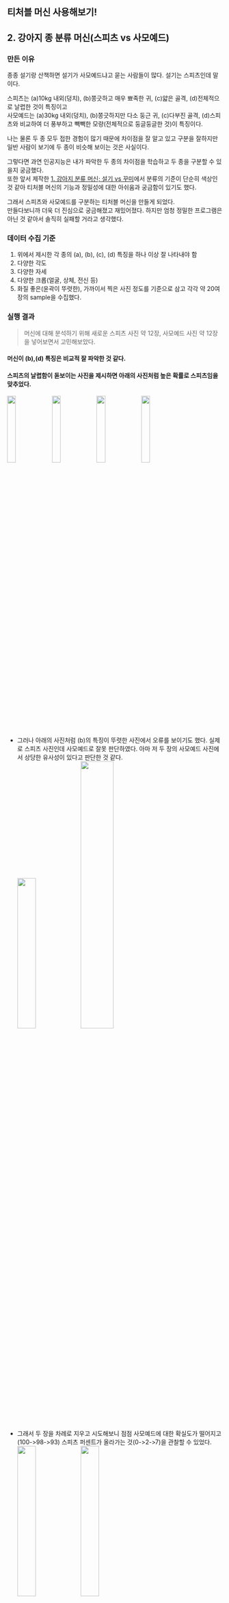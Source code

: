 ## **티처블 머신 사용해보기!**

## **2. 강아지 종 분류 머신(스피츠 vs 사모예드)**

### **만든 이유**
종종 설기랑 산책하면 설기가 사모예드냐고 묻는 사람들이 많다. 설기는 스피츠인데 말이다.   

스피츠는 (a)10kg 내외(덩치), (b)쫑긋하고 매우 뾰족한 귀, (c)얇은 골격, (d)전체적으로 날렵한 것이 특징이고     
사모예드는 (a)30kg 내외(덩치), (b)쫑긋하지만 다소 둥근 귀, (c)다부진 골격, (d)스피츠와 비교하여 더 풍부하고 빽빽한 모량(전체적으로 둥글둥글한 것)이 특징이다.    

나는 물론 두 종 모두 접한 경험이 많기 때문에 차이점을 잘 알고 있고 구분을 잘하지만     
일반 사람이 보기에 두 종이 비슷해 보이는 것은 사실이다.     

그렇다면 과연 인공지능은 내가 파악한 두 종의 차이점을 학습하고 두 종을 구분할 수 있을지 궁금했다.     
또한 앞서 제작한 [1. 강아지 분류 머신; 설기 vs 꾸미](https://github.com/Jiyajiwon/SMARCLE/blob/main/2021_Spring_ArduinoStudy/Mentoring%20Lecture%20Practice/15%EA%B0%95%20Teachable%20Machine/1.%20%EA%B0%95%EC%95%84%EC%A7%80%20%EB%B6%84%EB%A5%98%20%EB%A8%B8%EC%8B%A0%3B%20%EC%84%A4%EA%B8%B0%20vs%20%EA%BE%B8%EB%AF%B8.md)에서 분류의 기준이 단순히 색상인 것 같아 티처블 머신의 기능과 정밀성에 대한 아쉬움과 궁금함이 있기도 했다.     

그래서 스피츠와 사모예드를 구분하는 티처블 머신을 만들게 되었다.   
만들다보니까 더욱 더 진심으로 궁금해졌고 재밌어졌다. 하지만 엄청 정밀한 프로그램은 아닌 것 같아서 솔직히 실패할 거라고 생각했다.     

### **데이터 수집 기준**
1. 위에서 제시한 각 종의 (a), (b), (c), (d) 특징을 하나 이상 잘 나타내야 함
2. 다양한 각도
3. 다양한 자세
4. 다양한 크롭(얼굴, 상체, 전신 등)
5. 화질 좋은(윤곽이 뚜렷한), 가까이서 찍은 사진
정도를 기준으로 삼고 각각 약 20여 장의 sample을 수집했다.

### **실행 결과**
> 머신에 대해 분석하기 위해 새로운 스피츠 사진 약 12장, 사모예드 사진 약 12장을 넣어보면서 고민해보았다.

#### 머신이 (b),(d) 특징은 비교적 잘 파악한 것 같다.     
#### 스피츠의 날렵함이 돋보이는 사진을 제시하면 아래의 사진처럼 높은 확률로 스피츠임을 맞추었다.    
<img src = "https://user-images.githubusercontent.com/78032658/119382400-f0a41e00-bcfc-11eb-8fe1-06e9469d93b6.png" width="20%"> <img src = "https://user-images.githubusercontent.com/78032658/119384413-a2dce500-bcff-11eb-980c-50c2ac753c57.png" width="20%"> <img src = "https://user-images.githubusercontent.com/78032658/119384702-14b52e80-bd00-11eb-95a0-610191fd67da.png" width="20%"> <img src = "https://user-images.githubusercontent.com/78032658/119384905-5645d980-bd00-11eb-895b-aa75673cf612.png" width="20%">    
* 그러나 아래의 사진처럼 (b)의 특징이 뚜렷한 사진에서 오류를 보이기도 했다. 실제로 스피츠 사진인데 사모예드로 잘못 판단하였다. 아마 저 두 장의 사모예드 사진에서 상당한 유사성이 있다고 판단한 것 같다.      
<img src = "https://user-images.githubusercontent.com/78032658/119385932-d15bbf80-bd01-11eb-9b68-117b51b2e397.png" width="30%"> <img src = "https://user-images.githubusercontent.com/78032658/119386162-17b11e80-bd02-11eb-9617-d5d8d828b37f.png" width="40%">         
* 그래서 두 장을 차례로 지우고 시도해보니 점점 사모예드에 대한 확실도가 떨어지고(100->98->93) 스피츠 퍼센트가 올라가는 것(0->2->7)을 관찰할 수 있었다.        
<img src="https://user-images.githubusercontent.com/78032658/119386649-cce3d680-bd02-11eb-919e-7001083a5fb0.png" width="30%"> <img src="https://user-images.githubusercontent.com/78032658/119386529-a45bdc80-bd02-11eb-9e89-51a624561a56.png" width="30%">
* 하지만 왜 여전히 압도적 확률로 사모예드라고 판단하는 것인지는 잘 모르겠다.

#### 사모예드 사진을 넣었을 때 12장 중 11장 정답, 1장 오답. --> 약 91.7%는 잘 맞췄다.    
#### 스피츠 사진을 넣었을 때 12장 중 9장 정답, 3장 오답. --> 약 75.0%는 잘 맞췄다.

### **느낀 점**
* 난 스피츠와 사모예드의 애매한 경계를 구분하지 못할 줄 알았는데 머신이 학습을 통해 나름의 차이를 인식하고 판단한다는 것이 정말 신기했다.
* 92%, 75%의 정답률이 나올 것이라고는 생각도 못 했다.
* 지금은 데이터 양이 적어서 그렇지 정말 많은 양의 데이터를 입력한다면 매우 높은 정확도로 강아지의 종을 가려낼 수 있을 것 같다.
* 모든 종을 인공지능을 통해 구분할 수 있을 것이라고 생각했다.
* 가끔 아래와 같이 정말 왜 저렇게 판단한 건지 모르겠는 데이터가 있는데 이것은 데이터의 양으로 보완해야 할 문제인 것 같다.     
 <img src="https://user-images.githubusercontent.com/78032658/119389823-19c9ac00-bd07-11eb-9c7b-e028bfaf16f6.png" width="40%">
 
* 여러 장의 사진을 하나 하나 넣어보며 현재 머신이 잘못 판단하고 있는 것이 무엇인가 분석하는 것이 조금은 헷갈리기도 하고 어렵기도 했다.

* 아무런 지식도 없이 시작해서 데이터와 인공지능에 대해 조금 감을 얻을 수 있었던 재밌는 활동이었다!
